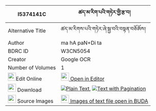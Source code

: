 |I5374141C|ཚད་མ་རིག་པའི་གཏེར་གྱི་རྩ་བ། 
| --- | --- 
|Alternative Title |ཚད་མ་རིགས་པའི་གཏེར་ཞེ་སྦྱ་བའི་བསྟན་བཅོཨོས།
|Author| ma hA paN+Di ta
|BDRC ID | W3CN5054
|Creator | Google OCR
|Number of Volumes| 1
|<img width="25" src="https://img.icons8.com/color/25/000000/edit-property.png">Edit Online| [<img width="25" src="https://avatars.githubusercontent.com/u/45091458?s=200&v=4"> Open in Editor](http://editor.openpecha.org/I5374141C)
|<img width="25" src="https://img.icons8.com/fluent/48/000000/download-2.png"/>  Download | [![](https://img.icons8.com/color/20/000000/txt.png)Plain Text](https://github.com/Openpecha/I5374141C/releases/download/v1/tsema_rigpa_i_ter_gyi_tsawa_plain_I5374141C.zip), [![](https://img.icons8.com/color/20/000000/txt.png)Text with Pagination](https://github.com/Openpecha/I5374141C/releases/download/v1/tsema_rigpa_i_ter_gyi_tsawa_pages_I5374141C.zip)
|<img width="25" src="https://img.icons8.com/plasticine/100/000000/pictures-folder.png"/>  Source Images | [<img width="25" src="https://library.bdrc.io/icons/BUDA-small.svg"> Images of text file open in BUDA](https://library.bdrc.io/show/bdr:W3CN5054)